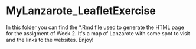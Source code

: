 # MyLanzarote_LeafletExercise
In this folder you can find the *.Rmd file used to generate the HTML page for the assigment of Week 2.
It's a map of Lanzarote with some spot to visit and the links to the websites.
Enjoy!